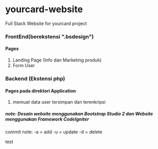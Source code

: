 # yourcard-website
Full Stack Website for yourcard project

### FrontEnd(berekstensi ".bsdesign") 
#### Pages
1. Landing Page (Info dan Marketing produk)
2. Form User


### Backend (Ekstensi php)
#### Pages pada direktori Application
1. memuat data user tersimpan dan terenkripsi

##### note: Desain website menggunakan Bootstrap Studio 2 dan Website menggunakan Framework CodeIgniter

commit note:
-a = add
-u = update
-d = delete

test